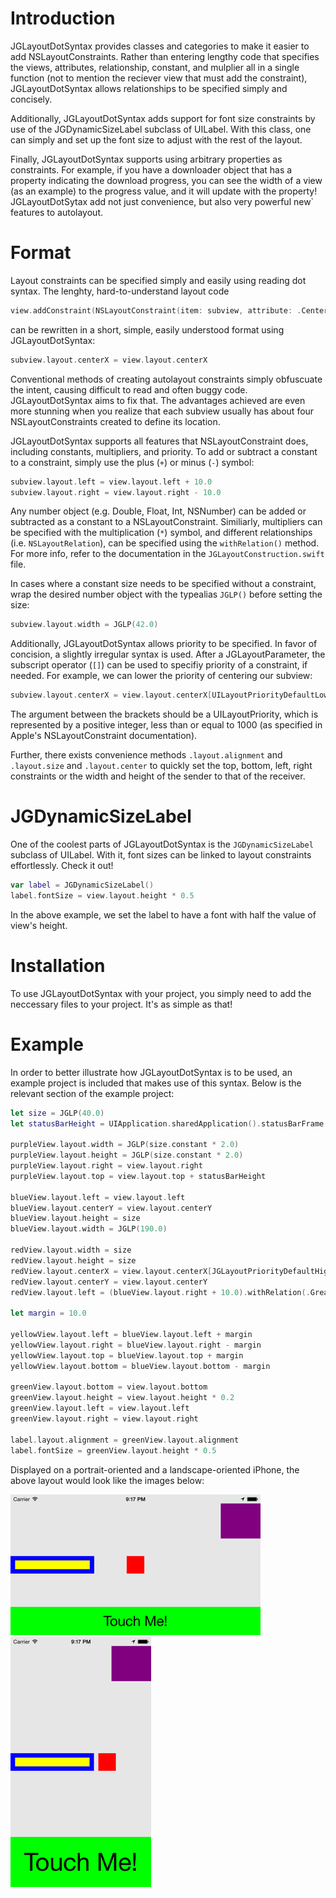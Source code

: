Introduction
=================

JGLayoutDotSyntax provides classes and categories to make it easier to add NSLayoutConstraints. Rather than entering lengthy code that specifies the views, attributes, relationship, constant, and mulplier all in a single function (not to mention the reciever view that must add the constraint), JGLayoutDotSyntax allows relationships to be specified simply and concisely.

Additionally, JGLayoutDotSyntax adds support for font size constraints by use of the JGDynamicSizeLabel subclass of UILabel. With this class, one can simply and set up the font size to adjust with the rest of the layout.

Finally, JGLayoutDotSyntax supports using arbitrary properties as constraints. For example, if you have a downloader object that has a property indicating the download progress, you can see the width of a view (as an example) to the progress value, and it will update with the property! JGLayoutDotSytax add not just convenience, but also very powerful new` features to autolayout.

Format
=================

Layout constraints can be specified simply and easily using reading dot syntax. The lenghty, hard-to-understand layout code

```swift
view.addConstraint(NSLayoutConstraint(item: subview, attribute: .CenterX, relatedBy: .Equal, toItem: self, attribute: .CenterX, multiplier: 1.0, constant: 0.0))
```

can be rewritten in a short, simple, easily understood format using JGLayoutDotSyntax:

```swift
subview.layout.centerX = view.layout.centerX
```


Conventional methods of creating autolayout constraints simply obfuscuate the intent, causing difficult to read and often buggy code. JGLayoutDotSyntax aims to fix that. The advantages achieved are even more stunning when you realize that each subview usually has about four NSLayoutConstraints created to define its location.

JGLayoutDotSyntax supports all features that NSLayoutConstraint does, including constants, multipliers, and priority. To add or subtract a constant to a constraint, simply use the plus (`+`) or minus (`-`) symbol:

```swift
subview.layout.left = view.layout.left + 10.0
subview.layout.right = view.layout.right - 10.0
```

Any number object (e.g. Double, Float, Int, NSNumber) can be added or subtracted as a constant to a NSLayoutConstraint. Similiarly, multipliers can be specified with the multiplication (`*`) symbol, and different relationships (i.e. `NSLayoutRelation`), can be specified using the `withRelation()` method. For more info, refer to the documentation in the `JGLayoutConstruction.swift` file.

In cases where a constant size needs to be specified without a constraint, wrap the desired number object with the typealias `JGLP()` before setting the size:

```swift
subview.layout.width = JGLP(42.0)
```

Additionally, JGLayoutDotSyntax allows priority to be specified. In favor of concision, a slightly irregular syntax is used. After a JGLayoutParameter, the subscript operator (`[]`) can be used to specifiy priority of a constraint, if needed. For example, we can lower the priority of centering our subview:

```swift
subview.layout.centerX = view.layout.centerX[UILayoutPriorityDefaultLow]
```

The argument between the brackets should be a UILayoutPriority, which is represented by a positive integer, less than or equal to 1000 (as specified in Apple's NSLayoutConstraint documentation).

Further, there exists convenience methods `.layout.alignment` and `.layout.size` and `.layout.center` to quickly set the top, bottom, left, right constraints or the width and height of the sender to that of the receiver.

JGDynamicSizeLabel
=================

One of the coolest parts of JGLayoutDotSyntax is the `JGDynamicSizeLabel` subclass of UILabel. With it, font sizes can be linked to layout constraints effortlessly. Check it out!

```swift
var label = JGDynamicSizeLabel()
label.fontSize = view.layout.height * 0.5
```

In the above example, we set the label to have a font with half the value of view's height.

Installation
=================

To use JGLayoutDotSyntax with your project, you simply need to add the neccessary files to your project. It's as simple as that!

Example
=================

In order to better illustrate how JGLayoutDotSyntax is to be used, an example project is included that makes use of this syntax. Below is the relevant section of the example project:

```swift
let size = JGLP(40.0)
let statusBarHeight = UIApplication.sharedApplication().statusBarFrame.size.height

purpleView.layout.width = JGLP(size.constant * 2.0)
purpleView.layout.height = JGLP(size.constant * 2.0)
purpleView.layout.right = view.layout.right
purpleView.layout.top = view.layout.top + statusBarHeight

blueView.layout.left = view.layout.left
blueView.layout.centerY = view.layout.centerY
blueView.layout.height = size
blueView.layout.width = JGLP(190.0)

redView.layout.width = size
redView.layout.height = size
redView.layout.centerX = view.layout.centerX[JGLayoutPriorityDefaultHigh]
redView.layout.centerY = view.layout.centerY
redView.layout.left = (blueView.layout.right + 10.0).withRelation(.GreaterThanOrEqual)

let margin = 10.0

yellowView.layout.left = blueView.layout.left + margin
yellowView.layout.right = blueView.layout.right - margin
yellowView.layout.top = blueView.layout.top + margin
yellowView.layout.bottom = blueView.layout.bottom - margin

greenView.layout.bottom = view.layout.bottom
greenView.layout.height = view.layout.height * 0.2
greenView.layout.left = view.layout.left
greenView.layout.right = view.layout.right

label.layout.alignment = greenView.layout.alignment
label.fontSize = greenView.layout.height * 0.5
```

Displayed on a portrait-oriented and a landscape-oriented iPhone, the above layout would look like the images below:

![](https://github.com/JadenGeller/JGLayoutDotSyntax/blob/master/example_layout_portrait.png?raw=true)    
![](https://github.com/JadenGeller/JGLayoutDotSyntax/blob/master/example_layout_landscape.png?raw=true)
